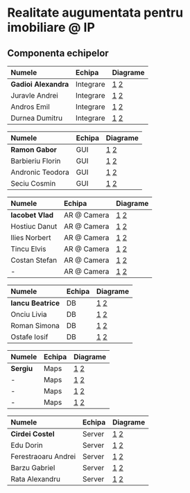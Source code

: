 Realitate augumentata pentru imobiliare @ IP
============================================

Componenta echipelor
--------------------
| Numele  |	Echipa     | Diagrame |
|:--------------|:----------------|:--------------|
| **Gadioi Alexandra** |    Integrare   | [1](http://www.google.ro) [2](http://www.google.ro) |
| Juravle Andrei |    Integrare   | [1](http://www.google.ro) [2](http://www.google.ro) |
| Andros Emil |    Integrare   | [1](http://www.google.ro) [2](http://www.google.ro) |
| Durnea Dumitru |    Integrare  | [1](http://www.google.ro) [2](http://www.google.ro) |

| Numele  |	Echipa     | Diagrame |
|:--------------|:----------------|:--------------|
| **Ramon Gabor** |    GUI   | [1](http://www.google.ro) [2](http://www.google.ro) |
| Barbieriu Florin |    GUI   | [1](http://www.google.ro) [2](http://www.google.ro) |
| Andronic Teodora |    GUI   | [1](http://www.google.ro) [2](http://www.google.ro) |
| Seciu Cosmin |    GUI   | [1](http://www.google.ro) [2](http://www.google.ro) |

| Numele  |	Echipa     | Diagrame |
|:--------------|:----------------|:--------------|
| **Iacobet Vlad** |    AR @ Camera   | [1](http://www.google.ro) [2](http://www.google.ro) |
| Hostiuc Danut |    AR @ Camera   | [1](http://www.google.ro) [2](http://www.google.ro) |
| Ilies Norbert |    AR @ Camera   | [1](http://www.google.ro) [2](http://www.google.ro) |
| Tincu Elvis |    AR @ Camera   | [1](http://www.google.ro) [2](http://www.google.ro) |
| Costan Stefan |    AR @ Camera   | [1](http://www.google.ro) [2](http://www.google.ro) |
| - |    AR @ Camera   | [1](http://www.google.ro) [2](http://www.google.ro) |

| Numele  |	Echipa     | Diagrame |
|:--------------|:----------------|:--------------|
| **Iancu Beatrice** |    DB   | [1](http://www.google.ro) [2](http://www.google.ro) |
| Onciu Livia |    DB   | [1](http://www.google.ro) [2](http://www.google.ro) |
| Roman Simona |    DB   | [1](http://www.google.ro) [2](http://www.google.ro) |
| Ostafe Iosif |    DB   | [1](http://www.google.ro) [2](http://www.google.ro) |

| Numele  |	Echipa     | Diagrame |
|:--------------|:----------------|:--------------|
| **Sergiu** |    Maps   | [1](http://www.google.ro) [2](http://www.google.ro) |
| - |    Maps   | [1](http://www.google.ro) [2](http://www.google.ro) |
| - |    Maps   | [1](http://www.google.ro) [2](http://www.google.ro) |
| - |    Maps   | [1](http://www.google.ro) [2](http://www.google.ro) |

| Numele  |	Echipa     | Diagrame |
|:--------------|:----------------|:--------------|
| **Cirdei Costel** |    Server   | [1](http://www.google.ro) [2](http://www.google.ro) |
| Edu Dorin |    Server   | [1](http://www.google.ro) [2](http://www.google.ro) |
| Ferestraoaru Andrei |    Server   | [1](http://www.google.ro) [2](http://www.google.ro) |
| Barzu Gabriel |    Server   | [1](http://www.google.ro) [2](http://www.google.ro) |
| Rata Alexandru |    Server   | [1](http://www.google.ro) [2](http://www.google.ro) |
